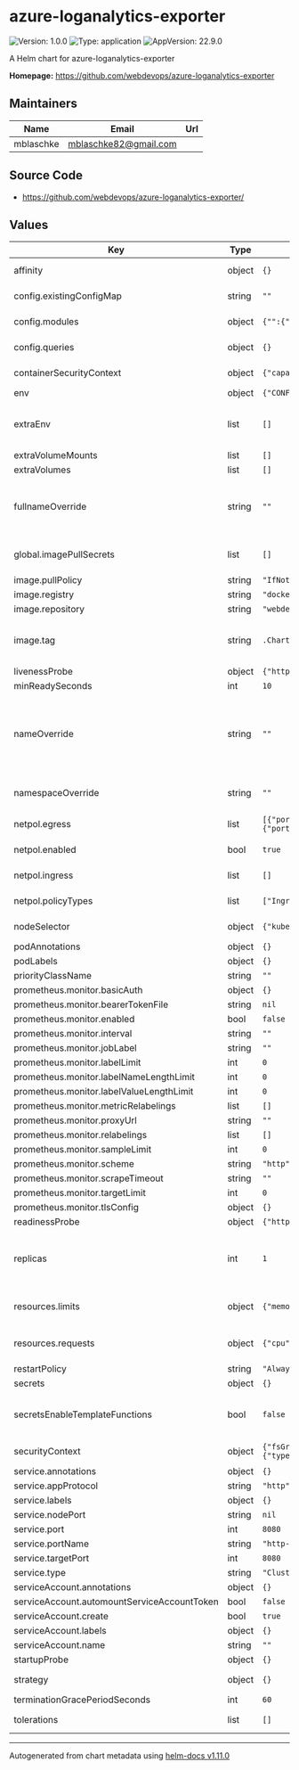 # azure-loganalytics-exporter

![Version: 1.0.0](https://img.shields.io/badge/Version-1.0.0-informational?style=flat-square) ![Type: application](https://img.shields.io/badge/Type-application-informational?style=flat-square) ![AppVersion: 22.9.0](https://img.shields.io/badge/AppVersion-22.9.0-informational?style=flat-square)

A Helm chart for azure-loganalytics-exporter

**Homepage:** <https://github.com/webdevops/azure-loganalytics-exporter>

## Maintainers

| Name | Email | Url |
| ---- | ------ | --- |
| mblaschke | <mblaschke82@gmail.com> |  |

## Source Code

* <https://github.com/webdevops/azure-loganalytics-exporter/>

## Values

| Key | Type | Default | Description |
|-----|------|---------|-------------|
| affinity | object | `{}` | Affinity for pod assignment |
| config.existingConfigMap | string | `""` | Name of existing configmap |
| config.modules | object | `{"":{"cache":0,"enabled":true}}` | Configuration of modules |
| config.queries | object | `{}` | Configuration of queries |
| containerSecurityContext | object | `{"capabilities":{"drop":["ALL"]},"readOnlyRootFilesystem":true,"runAsNonRoot":true}` | Container Security Context |
| env | object | `{"CONFIG":"/config/config.yaml"}` | define env |
| extraEnv | list | `[]` | Array with extra environment variables to add to all the pods |
| extraVolumeMounts | list | `[]` |  |
| extraVolumes | list | `[]` |  |
| fullnameOverride | string | `""` | String to fully override azure-loganalytics-exporter.fullname template |
| global.imagePullSecrets | list | `[]` | registry secret names as an array |
| image.pullPolicy | string | `"IfNotPresent"` |  |
| image.registry | string | `"docker.io"` | image registry |
| image.repository | string | `"webdevops/azure-loganalytics-exporter"` | image repository |
| image.tag | string | `.Chart.AppVersion` | image tag (immutable tags are recommended). |
| livenessProbe | object | `{"httpGet":{"path":"/healthz","port":"http"}}` | livenessProbe |
| minReadySeconds | int | `10` |  |
| nameOverride | string | `""` | String to partially override azure-loganalytics-exporter.fullname template (will maintain the release name) |
| namespaceOverride | string | `""` | Allow to override the release namespace |
| netpol.egress | list | `[{"ports":[{"port":53,"protocol":"TCP"}]},{"ports":[{"port":53,"protocol":"UDP"}]},{"ports":[{"port":443,"protocol":"TCP"}]}]` | Define network policy egress |
| netpol.enabled | bool | `true` | Enable network policy |
| netpol.ingress | list | `[]` | Define network policy ingress |
| netpol.policyTypes | list | `["Ingress","Egress"]` | Define network policy types |
| nodeSelector | object | `{"kubernetes.io/os":"linux"}` | Node labels for pod assignment. |
| podAnnotations | object | `{}` |  |
| podLabels | object | `{}` |  |
| priorityClassName | string | `""` |  |
| prometheus.monitor.basicAuth | object | `{}` |  |
| prometheus.monitor.bearerTokenFile | string | `nil` |  |
| prometheus.monitor.enabled | bool | `false` |  |
| prometheus.monitor.interval | string | `""` |  |
| prometheus.monitor.jobLabel | string | `""` |  |
| prometheus.monitor.labelLimit | int | `0` |  |
| prometheus.monitor.labelNameLengthLimit | int | `0` |  |
| prometheus.monitor.labelValueLengthLimit | int | `0` |  |
| prometheus.monitor.metricRelabelings | list | `[]` |  |
| prometheus.monitor.proxyUrl | string | `""` |  |
| prometheus.monitor.relabelings | list | `[]` |  |
| prometheus.monitor.sampleLimit | int | `0` |  |
| prometheus.monitor.scheme | string | `"http"` |  |
| prometheus.monitor.scrapeTimeout | string | `""` |  |
| prometheus.monitor.targetLimit | int | `0` |  |
| prometheus.monitor.tlsConfig | object | `{}` |  |
| readinessProbe | object | `{"httpGet":{"path":"/readyz","port":"http"}}` | readinessProbe |
| replicas | int | `1` | Number of amazon-eks-pod-identity-webhook replicas to deploy |
| resources.limits | object | `{"memory":"200Mi"}` | The resources limits for the container |
| resources.requests | object | `{"cpu":"100m","memory":"200Mi"}` | The resources requests for the container |
| restartPolicy | string | `"Always"` |  |
| secrets | object | `{}` |  |
| secretsEnableTemplateFunctions | bool | `false` | Render all secrets values though helm tpl function |
| securityContext | object | `{"fsGroup":1000,"runAsGroup":1000,"runAsNonRoot":true,"runAsUser":1000,"seccompProfile":{"type":"RuntimeDefault"},"supplementalGroups":[1000]}` | Pod Security Context |
| service.annotations | object | `{}` |  |
| service.appProtocol | string | `"http"` |  |
| service.labels | object | `{}` |  |
| service.nodePort | string | `nil` |  |
| service.port | int | `8080` |  |
| service.portName | string | `"http-metrics"` |  |
| service.targetPort | int | `8080` |  |
| service.type | string | `"ClusterIP"` |  |
| serviceAccount.annotations | object | `{}` |  |
| serviceAccount.automountServiceAccountToken | bool | `false` |  |
| serviceAccount.create | bool | `true` |  |
| serviceAccount.labels | object | `{}` |  |
| serviceAccount.name | string | `""` |  |
| startupProbe | object | `{}` | startupProbe |
| strategy | object | `{}` | Customize the strategy if set |
| terminationGracePeriodSeconds | int | `60` |  |
| tolerations | list | `[]` | Tolerations for pod assignment. |

----------------------------------------------
Autogenerated from chart metadata using [helm-docs v1.11.0](https://github.com/norwoodj/helm-docs/releases/v1.11.0)
